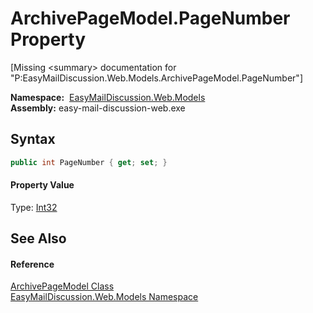 ArchivePageModel.PageNumber Property
====================================

[Missing &lt;summary> documentation for "P:EasyMailDiscussion.Web.Models.ArchivePageModel.PageNumber"]


  **Namespace:**  [EasyMailDiscussion.Web.Models][1]  
  **Assembly:** easy-mail-discussion-web.exe

Syntax
------

```csharp
public int PageNumber { get; set; }
```

#### Property Value
Type: [Int32][2]

See Also
--------

#### Reference
[ArchivePageModel Class][3]  
[EasyMailDiscussion.Web.Models Namespace][1]  

[1]: ../README.md
[2]: https://docs.microsoft.com/dotnet/api/system.int32
[3]: README.md